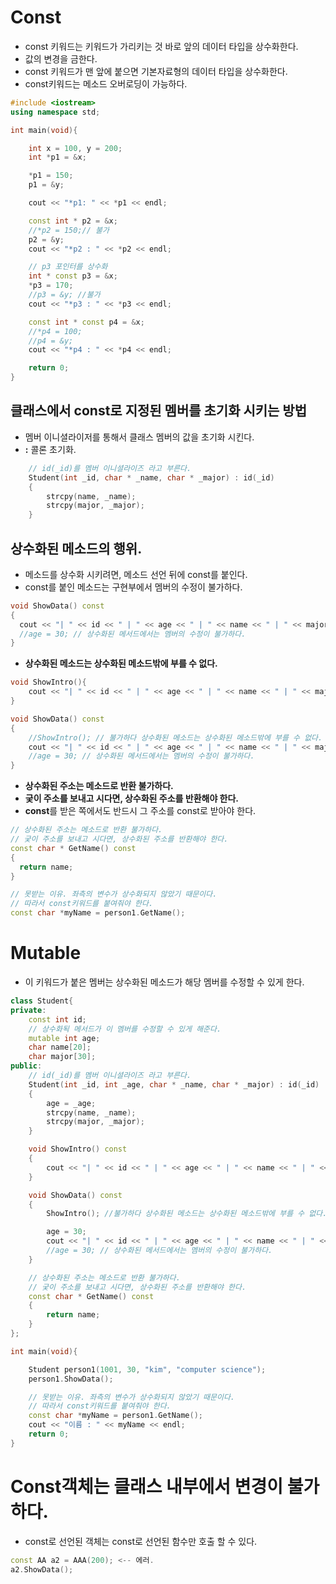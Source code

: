 # Const
- const 키워드는 키워드가 가리키는 것 바로 앞의 데이터 타입을 상수화한다.
- 값의 변경을 금한다.
- const 키워드가 맨 앞에 붙으면 기본자료형의 데이터 타입을 상수화한다.
- const키워드는 메소드 오버로딩이 가능하다.

```cpp
#include <iostream>
using namespace std;

int main(void){

	int x = 100, y = 200;
	int *p1 = &x;

	*p1 = 150;
	p1 = &y;

	cout << "*p1: " << *p1 << endl;

	const int * p2 = &x;
	//*p2 = 150;// 불가
	p2 = &y;
	cout << "*p2 : " << *p2 << endl;

	// p3 포인터를 상수화
	int * const p3 = &x;
	*p3 = 170;
	//p3 = &y; //불가
	cout << "*p3 : " << *p3 << endl;

	const int * const p4 = &x;
	//*p4 = 100;
	//p4 = &y;
	cout << "*p4 : " << *p4 << endl;

	return 0;
}
```



## 클래스에서 const로 지정된 멤버를 초기화 시키는 방법
- 멤버 이니셜라이저를 통해서 클래스 멤버의 값을 초기화 시킨다.
- **:** 콜론 초기화.

```cpp
	// id(_id)를 멤버 이니셜라이즈 라고 부른다.
	Student(int _id, char * _name, char * _major) : id(_id)
	{
		strcpy(name, _name);
		strcpy(major, _major);
	}
```


## 상수화된 메소드의 행위.
- 메소드를 상수화 시키려면, 메소드 선언 뒤에 const를 붙인다.
- const를 붙인 메소드는 구현부에서 멤버의 수정이 불가하다.

```cpp
void ShowData() const
{
  cout << "| " << id << " | " << age << " | " << name << " | " << major << " | " << endl;
  //age = 30; // 상수화된 메서드에서는 멤버의 수정이 불가하다.
}
```

- **상수화된 메소드는 상수화된 메소드밖에 부를 수 없다.**

```cpp
void ShowIntro(){
	cout << "| " << id << " | " << age << " | " << name << " | " << major << " | " << endl;
}

void ShowData() const
{
	//ShowIntro(); // 불가하다 상수화된 메소드는 상수화된 메소드밖에 부를 수 없다.
	cout << "| " << id << " | " << age << " | " << name << " | " << major << " | " << endl;
	//age = 30; // 상수화된 메서드에서는 멤버의 수정이 불가하다.
}
```

- **상수화된 주소는 메소드로 반환 불가하다.**
- **궂이 주소를 보내고 시다면, 상수화된 주소를 반환해야 한다.**
- **const**를 받은 쪽에서도 반드시 그 주소를 const로 받아야 한다.

```cpp
// 상수화된 주소는 메소드로 반환 불가하다.
// 궂이 주소를 보내고 시다면, 상수화된 주소를 반환해야 한다.
const char * GetName() const
{  
  return name;
}

// 못받는 이유. 좌측의 변수가 상수화되지 않았기 때문이다.
// 따라서 const키워드를 붙여줘야 한다.
const char *myName = person1.GetName();
```


# Mutable
- 이 키워드가 붙은 멤버는 상수화된 메소드가 해당 멤버를 수정할 수 있게 한다.

```cpp
class Student{
private:
	const int id;
	// 상수화됙 메서드가 이 멤버를 수정할 수 있게 해준다.
	mutable int age;
	char name[20];
	char major[30];
public:
	// id(_id)를 멤버 이니셜라이즈 라고 부른다.
	Student(int _id, int _age, char * _name, char * _major) : id(_id)
	{
		age = _age;
		strcpy(name, _name);
		strcpy(major, _major);
	}

	void ShowIntro() const
	{
		cout << "| " << id << " | " << age << " | " << name << " | " << major << " | " << endl;
	}

	void ShowData() const
	{
		ShowIntro(); //불가하다 상수화된 메소드는 상수화된 메소드밖에 부를 수 없다.

		age = 30;
		cout << "| " << id << " | " << age << " | " << name << " | " << major << " | " << endl;
		//age = 30; // 상수화된 메서드에서는 멤버의 수정이 불가하다.
	}

	// 상수화된 주소는 메소드로 반환 불가하다.
	// 궂이 주소를 보내고 시다면, 상수화된 주소를 반환해야 한다.
	const char * GetName() const
	{  
		return name;
	}
};

int main(void){

	Student person1(1001, 30, "kim", "computer science");
	person1.ShowData();

	// 못받는 이유. 좌측의 변수가 상수화되지 않았기 때문이다.
	// 따라서 const키워드를 붙여줘야 한다.
	const char *myName = person1.GetName();
	cout << "이름 : " << myName << endl;
	return 0;
}
```


# Const객체는 클래스 내부에서 변경이 불가하다.
- const로 선언된 객체는 const로 선언된 함수만 호출 할 수 있다.

```cpp
const AA a2 = AAA(200); <-- 에러.
a2.ShowData();
```
